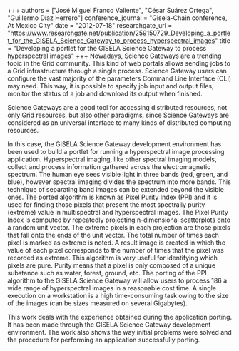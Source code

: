 +++
authors = ["José Miguel Franco Valiente", "César Suárez Ortega", "Guillermo Díaz Herrero"]
conference_journal = "Gisela-Chain conference, At Mexico City"
date = "2012-07-18"
researchgate_url = "https://www.researchgate.net/publication/259150729_Developing_a_portlet_for_the_GISELA_Science_Gateway_to_process_hyperspectral_images"
title = "Developing a portlet for the GISELA Science Gateway to process hyperspectral images"
+++
Nowadays, Science Gateways are a trending topic in the Grid community. This kind of web portals allows sending jobs to a Grid infrastructure through a single process. Science Gateway users can configure the vast majority of the parameters Command Line Interface (CLI) may need. This way, it is possible to specify job input and output files, monitor the status of a job and download its output when finished.

Science Gateways are a good tool for accessing distributed resources, not only Grid resources, but also other paradigms, since Science Gateways are considered as an universal interface to many kinds of distributed computing resources.

In this case, the GISELA Science Gateway development environment has been used to build a portlet for running a hyperspectral image processing application. Hyperspectral imaging, like other spectral imaging models, collect and process information gathered across the electromagnetic spectrum. The human eye sees visible light in three bands (red, green, and blue), however spectral imaging divides the spectrum into more bands. This technique of separating band images can be extended beyond the visible ones. The ported algorithm is known as Pixel Purity Index (PPI) and it is used for finding those pixels that present the most spectrally purity (extreme) value in multispectral and hyperspectral images. The Pixel Purity Index is computed by repeatedly projecting n-dimensional scatterplots onto a random unit vector. The extreme pixels in each projection are those pixels that fall onto the ends of the unit vector. The total number of times each pixel is marked as extreme is noted. A result image is created in which the value of each pixel corresponds to the number of times that the pixel was recorded as extreme. This algorithm is very useful for identifying which pixels are pure. Purity means that a pixel is only composed of a unique substance such as water, forest, ground, etc. The porting of the PPI algorithm to the GISELA Science Gateway will allow users to process 186 a wide range of hyperspectral images in a reasonable cost time. A single execution on a workstation is a high time-consuming task owing to the size of the images (can be sizes measured on several Gigabytes).

This work deals with the experience obtained during the application porting. It has been made through the GISELA Science Gateway development environment. The work also shows the way initial problems were solved and the procedure for performing an application successfully porting.
